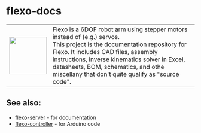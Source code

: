# flexo-docs

<table><tr><td width="100"><img src="https://i.imgur.com/8qvTp5G.jpg" width="100"/></td><td>
Flexo is a 6DOF robot arm using stepper motors instead of (e.g.) servos. <br/>
This project is the documentation repository for Flexo. It includes CAD files, assembly instructions, inverse kinematics solver in Excel, datasheets, BOM, schematics, and othe miscellany that don't quite qualify as "source code".
</td></tr></table>

## See also:
<ul>
  <li><a href="https://github.com/xoxota99/flexo-server">flexo-server</a> - for documentation</li>
  <li><a href="https://github.com/xoxota99/flexo-controller">flexo-controller</a> - for Arduino code</li></li>
</ul>
